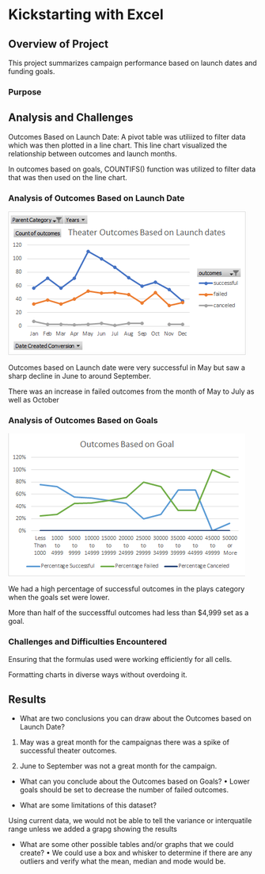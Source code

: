 # Kickstarting with Excel

## Overview of Project

This project summarizes campaign performance based on launch dates and funding goals.  

### Purpose

## Analysis and Challenges

Outcomes Based on Launch Date: A pivot table was utiliized to filter data which was then plotted in a line chart. 
This line chart visualized the relationship between outcomes and launch months. 

In outcomes based on goals, COUNTIFS() function was utilized to filter data that was then used on the line chart. 


### Analysis of Outcomes Based on Launch Date

![Outcomes Based on Theater Launch Date Worksheet](Theater_Outcomes_vs_Launch_Date.png)


Outcomes based on Launch date were very successful in May but saw a sharp decline in June to around September.

There was an increase in failed outcomes from the month of May to July as well as October 

### Analysis of Outcomes Based on Goals

![Outcomes Based on Goals Worksheet](Outcomes_vs_Goals.png)

We had a high percentage of successful outcomes in the plays category when the goals set were lower. 

More than half of the successfful outcomes had less than $4,999 set as a goal.

### Challenges and Difficulties Encountered

Ensuring that the formulas used were working efficiently for all cells.

Formatting charts in diverse ways without overdoing it.

## Results

- What are two conclusions you can draw about the Outcomes based on Launch Date?

1.	May was a great month for the campaignas there was a spike of successful theater outcomes.
 
2.	June to September was not a great month for the campaign. 

- What can you conclude about the Outcomes based on Goals?
•	Lower goals should be set to decrease the number of failed outcomes. 

- What are some limitations of this dataset?

Using current data, we would not be able to tell the variance or interquatile range unless we added a grapg showing the results

- What are some other possible tables and/or graphs that we could create?
•	We could use a box and whisker to determine if there are any outliers and verify what the mean, median and mode would be.


